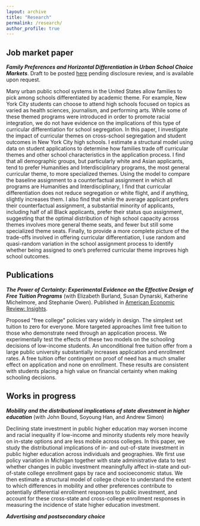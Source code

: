 ```yaml
---
layout: archive
title: "Research"
permalink: /research/
author_profile: true
---
```


## Job market paper
***Family Preferences and Horizontal Differentiation in Urban School Choice Markets***. Draft to be posted [here][jmp] pending disclosure review, and is available upon request.

Many urban public school systems in the United States allow families to pick among schools differentiated by academic theme. For example, New York City students can choose to attend high schools focused on topics as varied as health sciences, journalism, and performing arts. While some of these themed programs were introduced in order to promote racial integration, we do not have evidence on the implications of this type of curricular differentiation for school segregation. In this paper, I investigate the impact of curricular themes on cross-school segregation and student outcomes in New York City high schools. I estimate a structural model using data on student applications to determine how families trade off curricular themes and other school characteristics in the application process. I find that all demographic groups, but particularly white and Asian applicants, tend to prefer Humanities and Interdisciplinary programs, the most general curricular theme, to more specialized themes. Using the model to compare the baseline assignment to a counterfactual assignment in which all programs are Humanities and Interdisciplinary, I find that curricular differentiation does not reduce segregation or white flight, and if anything, slightly increases them. I also find that while the average applicant prefers their counterfactual assignment, a substantial minority of applicants, including half of all Black applicants, prefer their status quo assignment, suggesting that the optimal distribution of high school capacity across themes involves more general theme seats, and fewer but still some specialized theme seats. Finally, to provide a more complete picture of the trade-offs involved in offering curricular differentiation, I use random and quasi-random variation in the school assignment process to identify whether being assigned to one’s preferred curricular theme improves high school outcomes.

## Publications
***The Power of Certainty: Experimental Evidence on the Effective Design of Free Tuition Programs*** (with Elizabeth Burland, Susan Dynarski, Katherine Michelmore, and Stephanie Owen). Published in [American Economic Review: Insights][certainty].

Proposed "free college" policies vary widely in design. The simplest set tuition to zero for everyone. More targeted approaches limit free tuition to those who demonstrate need through an application process. We experimentally test the effects of these two models on the schooling decisions of low-income students. An unconditional free tuition offer from a large public university substantially increases application and enrollment rates. A free tuition offer contingent on proof of need has a much smaller effect on application and none on enrollment. These results are consistent with students placing a high value on financial certainty when making schooling decisions.

## Works in progress
***Mobility and the distributional implications of state divestment in higher education*** (with John Bound, Soyoung Han, and Andrew Simon)

Declining state investment in public higher education may worsen income and racial inequality if low-income and minority students rely more heavily on in-state options and are less mobile across colleges. In this paper, we study the distributional implications of in- and out-of-state investment in public higher education across individuals and geographies. We first use policy variation in Michigan together with state administrative data to test whether changes in public investment meaningfully affect in-state and out-of-state college enrollment gaps by race and socioeconomic status. We then estimate a structural model of college choice to understand the extent to which differences in mobility and other preferences contribute to potentially differential enrollment responses to public investment, and account for these cross-state and cross-college enrollment responses in measuring the incidence of state higher education investment.

***Advertising and postsecondary choice***

[certainty]: https://www.aeaweb.org/articles?id=10.1257/aeri.20220094
[jmp]: ../files/shwetha_raghuraman_jmp.pdf